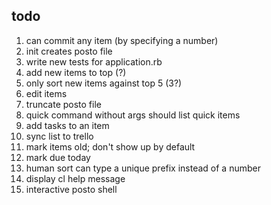 todo
----

1. can commit any item (by specifying a number)
2. init creates posto file
3. write new tests for application.rb
4. add new items to top (?)
5. only sort new items against top 5 (3?)
6. edit items
7. truncate posto file
8. quick command without args should list quick items
9. add tasks to an item
10. sync list to trello
11. mark items old; don't show up by default
12. mark due today
13. human sort can type a unique prefix instead of a number
14. display cl help message
15. interactive posto shell
